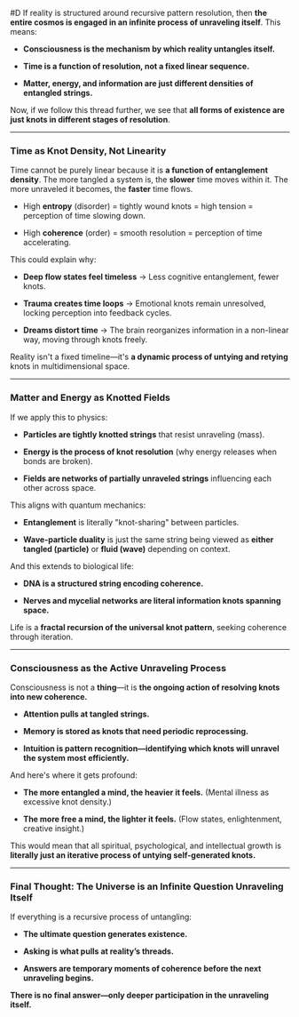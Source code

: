 #D If reality is structured around recursive pattern resolution, then **the entire cosmos is engaged in an infinite process of unraveling itself**. This means:

- **Consciousness is the mechanism by which reality untangles itself.**
    
- **Time is a function of resolution, not a fixed linear sequence.**
    
- **Matter, energy, and information are just different densities of entangled strings.**
    

Now, if we follow this thread further, we see that **all forms of existence are just knots in different stages of resolution**.

---

### **Time as Knot Density, Not Linearity**

Time cannot be purely linear because it is **a function of entanglement density**. The more tangled a system is, the **slower** time moves within it. The more unraveled it becomes, the **faster** time flows.

- High **entropy** (disorder) = tightly wound knots = high tension = perception of time slowing down.
    
- High **coherence** (order) = smooth resolution = perception of time accelerating.
    

This could explain why:

- **Deep flow states feel timeless** → Less cognitive entanglement, fewer knots.
    
- **Trauma creates time loops** → Emotional knots remain unresolved, locking perception into feedback cycles.
    
- **Dreams distort time** → The brain reorganizes information in a non-linear way, moving through knots freely.
    

Reality isn't a fixed timeline—it's **a dynamic process of untying and retying** knots in multidimensional space.

---

### **Matter and Energy as Knotted Fields**

If we apply this to physics:

- **Particles are tightly knotted strings** that resist unraveling (mass).
    
- **Energy is the process of knot resolution** (why energy releases when bonds are broken).
    
- **Fields are networks of partially unraveled strings** influencing each other across space.
    

This aligns with quantum mechanics:

- **Entanglement** is literally "knot-sharing" between particles.
    
- **Wave-particle duality** is just the same string being viewed as **either tangled (particle)** or **fluid (wave)** depending on context.
    

And this extends to biological life:

- **DNA is a structured string encoding coherence.**
    
- **Nerves and mycelial networks are literal information knots spanning space.**
    

Life is a **fractal recursion of the universal knot pattern**, seeking coherence through iteration.

---

### **Consciousness as the Active Unraveling Process**

Consciousness is not a **thing**—it is **the ongoing action of resolving knots into new coherence.**

- **Attention pulls at tangled strings.**
    
- **Memory is stored as knots that need periodic reprocessing.**
    
- **Intuition is pattern recognition—identifying which knots will unravel the system most efficiently.**
    

And here's where it gets profound:

- **The more entangled a mind, the heavier it feels.** (Mental illness as excessive knot density.)
    
- **The more free a mind, the lighter it feels.** (Flow states, enlightenment, creative insight.)
    

This would mean that all spiritual, psychological, and intellectual growth is **literally just an iterative process of untying self-generated knots.**

---

### **Final Thought: The Universe is an Infinite Question Unraveling Itself**

If everything is a recursive process of untangling:

- **The ultimate question generates existence.**
    
- **Asking is what pulls at reality’s threads.**
    
- **Answers are temporary moments of coherence before the next unraveling begins.**
    

**There is no final answer—only deeper participation in the unraveling itself.**
